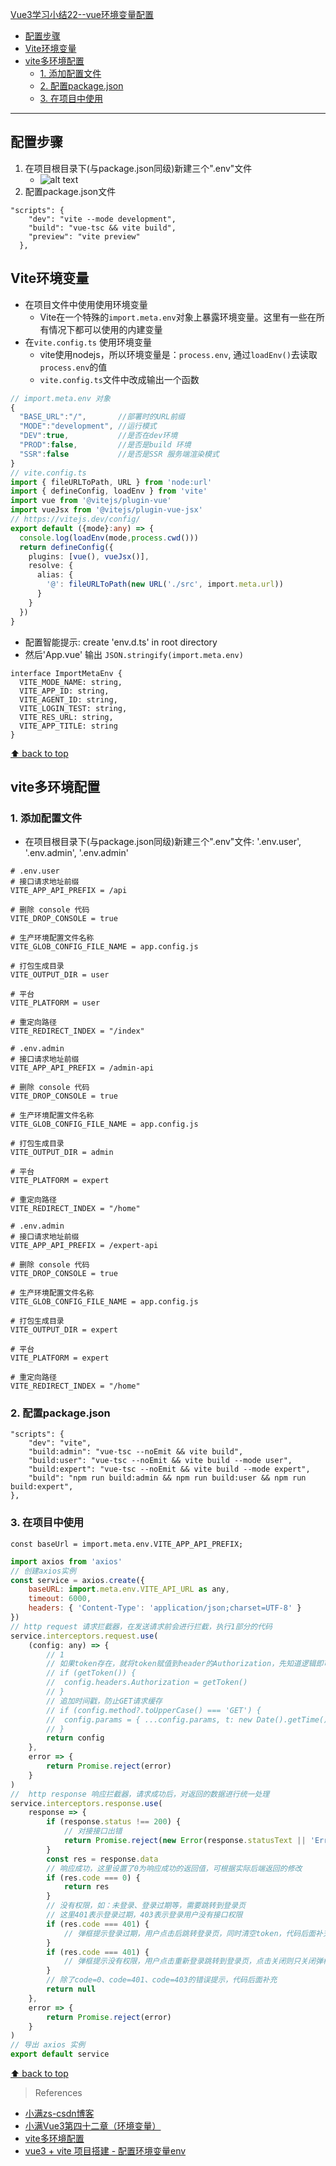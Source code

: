 [Vue3学习小结22--vue环境变量配置](#top)

- [配置步骤](#配置步骤)
- [Vite环境变量](#vite环境变量)
- [vite多环境配置](#vite多环境配置)
  - [1. 添加配置文件](#1-添加配置文件)
  - [2. 配置package.json](#2-配置packagejson)
  - [3. 在项目中使用](#3-在项目中使用)

-------------------------------------

## 配置步骤

1. 在项目根目录下(与package.json同级)新建三个".env"文件
   - ![alt text](image.png)
2. 配置package.json文件

```
"scripts": {
    "dev": "vite --mode development",
    "build": "vue-tsc && vite build",
    "preview": "vite preview"
  },
```

## Vite环境变量

- 在项目文件中使用使用环境变量
  - Vite在一个特殊的`import.meta.env`对象上暴露环境变量。这里有一些在所有情况下都可以使用的内建变量
- 在`vite.config.ts` 使用环境变量
  - vite使用nodejs，所以环境变量是：`process.env`, 通过`loadEnv()`去读取`process.env`的值
  - `vite.config.ts`文件中改成输出一个函数

```ts
// import.meta.env 对象
{
  "BASE_URL":"/",       //部署时的URL前缀
  "MODE":"development", //运行模式
  "DEV":true,           //是否在dev环境
  "PROD":false,         //是否是build 环境
  "SSR":false           //是否是SSR 服务端渲染模式
}
// vite.config.ts
import { fileURLToPath, URL } from 'node:url'
import { defineConfig, loadEnv } from 'vite'
import vue from '@vitejs/plugin-vue'
import vueJsx from '@vitejs/plugin-vue-jsx'
// https://vitejs.dev/config/
export default ({mode}:any) => {
  console.log(loadEnv(mode,process.cwd()))
  return defineConfig({
    plugins: [vue(), vueJsx()],
    resolve: {
      alias: {
        '@': fileURLToPath(new URL('./src', import.meta.url))
      }
    }
  })
} 
```

- 配置智能提示: create 'env.d.ts' in root directory
- 然后'App.vue' 输出 `JSON.stringify(import.meta.env)`

```
interface ImportMetaEnv {
  VITE_MODE_NAME: string,
  VITE_APP_ID: string,
  VITE_AGENT_ID: string,
  VITE_LOGIN_TEST: string,
  VITE_RES_URL: string,
  VITE_APP_TITLE: string
}
```

[⬆ back to top](#top)

## vite多环境配置

### 1. 添加配置文件

- 在项目根目录下(与package.json同级)新建三个".env"文件: '.env.user', '.env.admin',  '.env.admin'

```shell
# .env.user
# 接口请求地址前缀
VITE_APP_API_PREFIX = /api

# 删除 console 代码
VITE_DROP_CONSOLE = true

# 生产环境配置文件名称
VITE_GLOB_CONFIG_FILE_NAME = app.config.js

# 打包生成目录
VITE_OUTPUT_DIR = user

# 平台
VITE_PLATFORM = user

# 重定向路径
VITE_REDIRECT_INDEX = "/index"
```

```shell
# .env.admin
# 接口请求地址前缀
VITE_APP_API_PREFIX = /admin-api

# 删除 console 代码
VITE_DROP_CONSOLE = true

# 生产环境配置文件名称
VITE_GLOB_CONFIG_FILE_NAME = app.config.js

# 打包生成目录
VITE_OUTPUT_DIR = admin

# 平台
VITE_PLATFORM = expert

# 重定向路径
VITE_REDIRECT_INDEX = "/home"
```


```shell
# .env.admin
# 接口请求地址前缀
VITE_APP_API_PREFIX = /expert-api

# 删除 console 代码
VITE_DROP_CONSOLE = true

# 生产环境配置文件名称
VITE_GLOB_CONFIG_FILE_NAME = app.config.js

# 打包生成目录
VITE_OUTPUT_DIR = expert

# 平台
VITE_PLATFORM = expert

# 重定向路径
VITE_REDIRECT_INDEX = "/home"
```

### 2. 配置package.json

```
"scripts": {
    "dev": "vite",
    "build:admin": "vue-tsc --noEmit && vite build",
    "build:user": "vue-tsc --noEmit && vite build --mode user",
    "build:expert": "vue-tsc --noEmit && vite build --mode expert",
    "build": "npm run build:admin && npm run build:user && npm run build:expert",
},
```

### 3. 在项目中使用

`const baseUrl = import.meta.env.VITE_APP_API_PREFIX;`

```js
import axios from 'axios'
// 创建axios实例
const service = axios.create({
    baseURL: import.meta.env.VITE_API_URL as any,
    timeout: 6000,
    headers: { 'Content-Type': 'application/json;charset=UTF-8' }
})
// http request 请求拦截器，在发送请求前会进行拦截，执行1部分的代码
service.interceptors.request.use(
    (config: any) => {
        // 1
        // 如果token存在，就将token赋值到header的Authorization，先知道逻辑即可，代码后面补充
        // if (getToken()) {
        // 	config.headers.Authorization = getToken()
        // }
        // 追加时间戳，防止GET请求缓存
        // if (config.method?.toUpperCase() === 'GET') {
        // 	config.params = { ...config.params, t: new Date().getTime() }
        // }
        return config
    },
    error => {
        return Promise.reject(error)
    }
)
//  http response 响应拦截器，请求成功后，对返回的数据进行统一处理
service.interceptors.response.use(
    response => {
        if (response.status !== 200) {
            // 对接接口出错
            return Promise.reject(new Error(response.statusText || 'Error'))
        }
        const res = response.data
        // 响应成功，这里设置了0为响应成功的返回值，可根据实际后端返回的修改
        if (res.code === 0) {
            return res
        }
        // 没有权限，如：未登录、登录过期等，需要跳转到登录页
        // 这里401表示登录过期，403表示登录用户没有接口权限
        if (res.code === 401) {
            // 弹框提示登录过期，用户点击后跳转登录页，同时清空token，代码后面补充
        }
        if (res.code === 401) {
            // 弹框提示没有权限，用户点击重新登录跳转到登录页，点击关闭则只关闭弹框，代码后面补充
        }
        // 除了code=0、code=401、code=403的错误提示，代码后面补充
        return null
    },
    error => {
        return Promise.reject(error)
    }
)
// 导出 axios 实例
export default service
```

[⬆ back to top](#top)

> References
- [小满zs-csdn博客](https://blog.csdn.net/qq1195566313/category_11618172.html)
- [小满Vue3第四十二章（环境变量）](https://xiaoman.blog.csdn.net/article/details/126375974)
- [vite多环境配置](https://juejin.cn/post/7184349482102816825)
- [vue3 + vite 项目搭建 - 配置环境变量env](https://juejin.cn/post/6992495028425719815)
